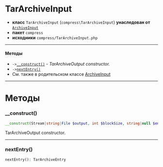 # TarArchiveInput

- **класс** `TarArchiveInput` (`compress\TarArchiveInput`) **унаследован от** [`ArchiveInput`](https://github.com/jphp-compiler/jphp/blob/master/exts/jphp-compress-ext/api-docs/classes/compress/ArchiveInput.ru.md)
- **пакет** `compress`
- **исходники** `compress/TarArchiveInput.php`

---

#### Методы

- `->`[`__construct()`](#method-__construct) - _TarArchiveOutput constructor._
- `->`[`nextEntry()`](#method-nextentry)
- См. также в родительском классе [ArchiveInput](https://github.com/jphp-compiler/jphp/blob/master/exts/jphp-compress-ext/api-docs/classes/compress/ArchiveInput.ru.md)

---
# Методы

<a name="method-__construct"></a>

### __construct()
```php
__construct(Stream|string|File $output, int $blockSize, string|null $encoding): void
```
TarArchiveOutput constructor.

---

<a name="method-nextentry"></a>

### nextEntry()
```php
nextEntry(): TarArchiveEntry
```